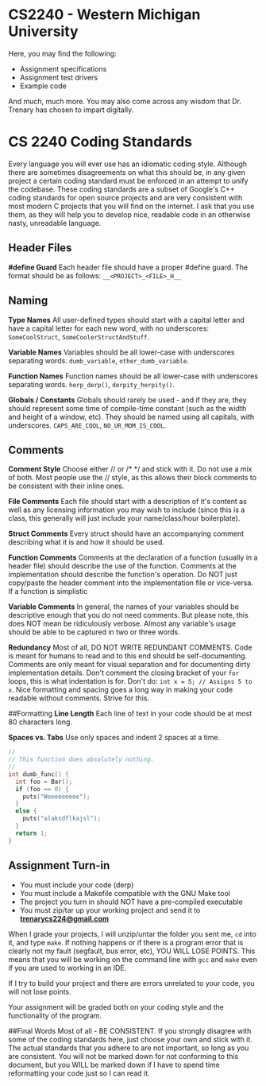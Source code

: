 # CS2240 - Western Michigan University

Here, you may find the following:

* Assignment specifications
* Assignment test drivers
* Example code

And much, much more. You may also come across any wisdom that Dr. Trenary has chosen to impart digitally.


# CS 2240 Coding Standards

Every language you will ever use has an idiomatic coding style. Although there are sometimes disagreements on what this should be, in any given project a certain coding standard must be enforced in an attempt to unify the codebase. These coding standards are a subset of Google's C++ coding standards for open source projects and are very consistent with most modern C projects that you will find on the internet. I ask that you use them, as they will help you to develop nice, readable code in an otherwise nasty, unreadable language. 

## Header Files 
**#define Guard**
Each header file should have a proper #define guard. The format should be as follows: `__<PROJECT>_<FILE>_H__`

## Naming
**Type Names**
All user-defined types should start with a capital letter and have a capital letter for each new word, with no underscores: `SomeCoolStruct`, `SomeCoolerStructAndStuff`. 

**Variable Names**
Variables should be all lower-case with underscores separating words. `dumb_variable`, `other_dumb_variable`. 

**Function Names**
Function names should be all lower-case with underscores separating words. `herp_derp()`, `derpity_herpity()`. 

**Globals / Constants**
Globals should rarely be used - and if they are, they should represent some time of compile-time constant (such as the width and height of a window, etc). They should be named using all capitals, with underscores. `CAPS_ARE_COOL`, `NO_UR_MOM_IS_COOL`. 

## Comments
**Comment Style**
Choose either // or /* */ and stick with it. Do not use a mix of both. Most people use the // style, as this allows their block comments to be consistent with their inline ones. 

**File Comments**
Each file should start with a description of it's content as well as any licensing information you may wish to include (since this is a class, this generally will just include your name/class/hour boilerplate). 

**Struct Comments**
Every struct should have an accompanying comment describing what it is and how it should be used. 

**Function Comments**
Comments at the declaration of a function (usually in a header file) should describe the use of the function. Comments at the implementation should describe the function's operation. Do NOT just copy/paste the header comment into the implementation file or vice-versa. If a function is simplistic

**Variable Comments**
In general, the names of your variables should be descriptive enough that you do not need comments. But please note, this does NOT mean be ridiculously verbose. Almost any variable's usage should be able to be captured in two or three words. 

**Redundancy**
Most of all, DO NOT WRITE REDUNDANT COMMENTS. Code is meant for humans to read and to this end should be self-documenting. Comments are only meant for visual separation and for documenting dirty implementation details. Don't comment the closing bracket of your `for` loops, this is what indentation is for. Don't do:
`int x = 5; // Assigns 5 to x`.
Nice formatting and spacing goes a long way in making your code readable without comments. Strive for this. 

##Formatting
**Line Length**
Each line of text in your code should be at most 80 characters long. 

**Spaces vs. Tabs**
Use only spaces and indent 2 spaces at a time.
```c
//
// This function does absolutely nothing. 
//
int dumb_func() {
  int foo = Bar();
  if (foo == 0) {
    puts("Weeeeeeeee");
  }
  else {
    puts("alaksdflkajsl");
  }
  return 1;
}
```

## Assignment Turn-in 
- You must include your code (derp)
- You must include a Makefile compatible with the GNU Make tool
- The project you turn in should NOT have a pre-compiled executable
- You must zip/tar up your working project and send it to **trenarycs224@gmail.com**  

When I grade your projects, I will unzip/untar the folder you sent me, `cd` into it, and type `make`. If nothing happens
or if there is a program error that is clearly not my fault (segfault, bus error, etc), YOU WILL LOSE POINTS. This means
that you will be working on the command line with `gcc` and `make` even if you are used to working in an IDE. 

If I try to build your project and there are errors unrelated to your code, you will not lose points.  

Your assignment will be graded both on your coding style and the functionality of the program.

##Final Words
Most of all - BE CONSISTENT. If you strongly disagree with some of the coding standards here, just choose your own and stick with it. The actual standards that you adhere to are not important, so long as you are consistent. You will not be marked down for not conforming to this document, but you WILL be marked down if I have to spend time reformatting your code just so I can read it. 
